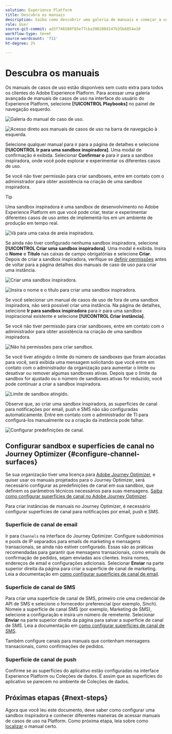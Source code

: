 ```yaml
---
solution: Experience Platform
title: Descubra os manuais
description: Saiba como descobrir uma galeria de manuais e começar a usar uma sandbox inspiradora.
role: User
source-git-commit: ad3f746580f85e77cba390208d147b35b6854e10
workflow-type: tm+mt
source-wordcount: '711'
ht-degree: 2%

---
```


# Descubra os manuais

Os manuais de casos de uso estão disponíveis sem custo extra para todos os clientes do Adobe Experience Platform. Para acessar uma galeria avançada de manuais de casos de uso na interface do usuário do Experience Platform, selecione **[!UICONTROL Playbooks]** no painel de navegação esquerdo.

![Galeria do manual do caso de uso.](/help/use-case-playbooks/assets/playbooks/discover/playbooks-gallery.png)

![Acesso direto aos manuais de casos de uso na barra de navegação à esquerda.](/help/use-case-playbooks/assets/playbooks/discover/left-nav-playbooks.png)

Selecione qualquer manual para ir para a página de detalhes e selecione **[!UICONTROL Ir para uma sandbox inspiradora]**. Uma modal de confirmação é exibida. Selecionar **Confirmar o** para ir para a sandbox inspiradora, onde você pode explorar e experimentar os diferentes casos de uso.

Se você não tiver permissão para criar sandboxes, entre em contato com o administrador para obter assistência na criação de uma sandbox inspiradora.

>[!TIP]
>
>Uma sandbox inspiradora é uma sandbox de desenvolvimento no Adobe Experience Platform em que você pode criar, testar e experimentar diferentes casos de uso antes de implementá-los em um ambiente de produção em tempo real.

![Vá para uma caixa de areia inspiradora.](/help/use-case-playbooks/assets/playbooks/discover/inspirational-sandbox.png)

Se ainda não tiver configurado nenhuma sandbox inspiradora, selecione **[!UICONTROL Criar uma sandbox inspiradora]**. Uma modal é exibida. Insira o **Nome** e **Título** nas caixas de campo obrigatórias e selecione **Criar**. Depois de criar a sandbox inspiradora, verifique se [definir permissões](/help/access-control/home.md) antes de voltar para a página detalhes dos manuais de caso de uso para criar uma instância.

![Criar uma sandbox inspiradora.](/help/use-case-playbooks/assets/playbooks/discover/create-inspirational-sandbox.png)

![Insira o nome e o título para criar uma sandbox inspiradora.](/help/use-case-playbooks/assets/playbooks/discover/create-inspirational-sandbox-modal.png)

Se você selecionar um manual de casos de uso de fora de uma sandbox inspiradora, não será possível criar uma instância. Na página de detalhes, selecione **Ir para sandbox inspiradora** para ir para uma sandbox inspiracional existente e selecione **[!UICONTROL Criar instância]**.

Se você não tiver permissão para criar sandboxes, entre em contato com o administrador para obter assistência na criação de uma sandbox inspiradora.

![Não há permissões para criar sandbox.](/help/use-case-playbooks/assets/playbooks/discover/no-permissions-to-create-sandbox.png)

Se você tiver atingido o limite do número de sandboxes que foram alocadas para você, será exibida uma mensagem solicitando que você entre em contato com o administrador da organização para aumentar o limite ou desativar ou remover algumas sandboxes ativas. Depois que o limite da sandbox for ajustado ou o número de sandboxes ativas for reduzido, você pode continuar a criar a sandbox inspiradora.

![Limite de sandbox atingido.](/help/use-case-playbooks/assets/playbooks/discover/sandbox-limit-reached.png)

Observe que, ao criar uma sandbox inspiradora, as superfícies de canal para notificações por email, push e SMS não são configuradas automaticamente. Entre em contato com o administrador de TI para configurá-los manualmente ou a criação da instância pode falhar.

![Configurar predefinições de canal.](/help/use-case-playbooks/assets/playbooks/discover/configure-channel-presets.png)

## Configurar sandbox e superfícies de canal no Journey Optimizer {#configure-channel-surfaces}

Se sua organização tiver uma licença para [Adobe Journey Optimizer](https://experienceleague.adobe.com/docs/journey-optimizer/using/ajo-home.html?lang=pt-BR), e quiser usar os manuais projetados para o Journey Optimizer, será necessário configurar as predefinições de canal em sua sandbox, que definem os parâmetros técnicos necessários para suas mensagens. [Saiba como configurar superfícies de canal no Adobe Journey Optimizer](https://experienceleague.adobe.com/docs/journey-optimizer/using/configuration/channel-surfaces.html?lang=pt-BR).

Para criar instâncias de manuais no Journey Optimizer, é necessário configurar superfícies de canal para notificações por email, push e SMS.

### Superfície de canal de email

Ir para `Channels` na interface do Journey Optimizer. Configure subdomínios e pools de IP separados para emails de marketing e mensagens transacionais, se ainda não estiver configurado. Essas são as práticas recomendadas para garantir que mensagens transacionais, como emails de confirmação de pedidos, sejam enviadas aos clientes. Insira nomes, endereços de email e configurações adicionais. Selecionar **Enviar** na parte superior direita da página para criar a superfície de canal de marketing. Leia a documentação em [como configurar superfícies de canal de email](https://experienceleague.adobe.com/docs/journey-optimizer/using/email/configure-email/email-settings.html).

### Superfície de canal de SMS

Para criar uma superfície de canal de SMS, primeiro crie uma credencial de API de SMS e selecione o fornecedor preferencial (por exemplo, Sinch). Nomeie a superfície de canal SMS (por exemplo, Marketing de SMS), selecione a configuração e insira um número de remetente. Selecionar **Enviar** na parte superior direita da página para salvar a superfície de canal de SMS. Leia a documentação em [como configurar superfícies de canal de SMS](https://experienceleague.adobe.com/docs/journey-optimizer/using/sms/sms-configuration.html?lang=br#message-preset-sms).

Também configure canais para manuais que contenham mensagens transacionais, como confirmações de pedidos.

### Superfície de canal de push

Confirme se as superfícies do aplicativo estão configuradas na interface Experience Platform ou Coleções de dados. É assim que as superfícies do aplicativo se parecem no ambiente de Coleções de dados.

## Próximas etapas {#next-steps}

Agora que você leu este documento, deve saber como configurar uma sandbox inspiradora e conhecer diferentes maneiras de acessar manuais de casos de uso na Platform. Como próxima etapa, leia sobre como [localizar](/help/use-case-playbooks/playbooks/find.md) o manual certo.

